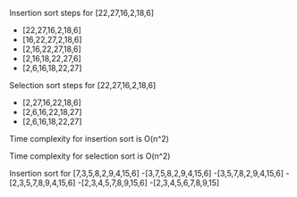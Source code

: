Insertion sort steps for [22,27,16,2,18,6]
- [22,27,16,2,18,6]
- [16,22,27,2,18,6]
- [2,16,22,27,18,6]
- [2,16,18,22,27,6]
- [2,6,16,18,22,27]

Selection sort steps for [22,27,16,2,18,6]
- [2,27,16,22,18,6]
- [2,6,16,22,18,27]
- [2,6,16,18,22,27]

Time complexity for insertion sort is O(n^2) 

Time complexity for selection sort is O(n^2)

Insertion sort for [7,3,5,8,2,9,4,15,6]
-[3,7,5,8,2,9,4,15,6]
-[3,5,7,8,2,9,4,15,6]
-[2,3,5,7,8,9,4,15,6]
-[2,3,4,5,7,8,9,15,6]
-[2,3,4,5,6,7,8,9,15]
